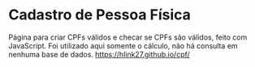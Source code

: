 # Cadastro de Pessoa Física
Página para criar CPFs válidos e checar se CPFs são válidos, feito com JavaScript.
Foi utilizado aqui somente o cálculo, não há consulta em nenhuma base de dados.
https://hlink27.github.io/cpf/
